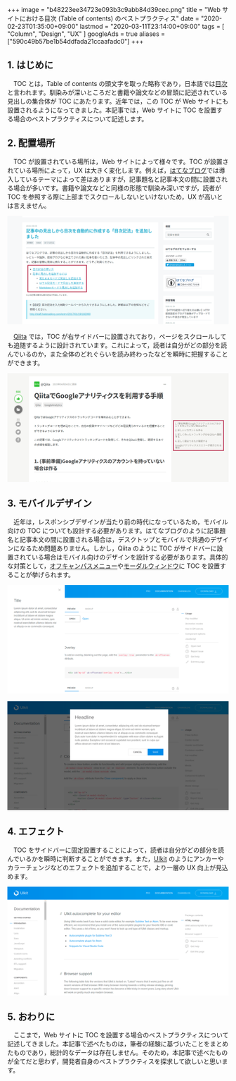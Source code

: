 +++
image = "b48223ee34723e093b3c9abb84d39cec.png"
title = "Web サイトにおける目次 (Table of contents) のベストプラクティス"
date = "2020-02-23T01:35:00+09:00"
lastmod = "2020-03-11T23:14:00+09:00"
tags = [ "Column", "Design", "UX" ]
googleAds = true
aliases = ["590c49b57be1b54ddfada21ccaafadc0"]
+++

## 1. はじめに

　TOC とは，Table of contents の頭文字を取った略称であり，日本語では[目次](https://www.wikiwand.com/ja/%E7%9B%AE%E6%AC%A1)と言われます。馴染みが深いところだと書籍や論文などの冒頭に記述されている見出しの集合体が TOC にあたります。近年では，この TOC が Web サイトにも設置されるようになってきました。本記事では，Web サイトに TOC を設置する場合のベストプラクティスについて記述します。

## 2. 配置場所

　TOC が設置されている場所は，Web サイトによって様々です。TOC が設置されている場所によって，UX は大きく変化します。例えば，[はてなブログ](https://hatenablog.com/)では導入しているテーマによって差はありますが，記事題名と記事本文の間に設置される場合が多いです。書籍や論文などと同様の形態で馴染み深いですが，読者が TOC を参照する際に上部までスクロールしないといけないため，UX が高いとは言えません。

![](177f6f8bc6d9bb4e483c7c99a519771d.png)

　[Qiita](https://qiita.com/) では，TOC が右サイドバーに設置されており，ページをスクロールしても追随するように設計されています。これによって，読者は自分がどの部分を読んでいるのか，また全体のどれぐらいを読み終わったなどを瞬時に把握することができます。

![](4bb25abab457c89bad47ad64f35e7a49.png)

## 3. モバイルデザイン

　近年は，レスポンシブデザインが当たり前の時代になっているため，モバイル向けの TOC についても設計する必要があります。はてなブログのように記事題名と記事本文の間に設置される場合は，デスクトップとモバイルで共通のデザインになるため問題ありません。しかし，Qiita のように TOC がサイドバーに設置されている場合はモバイル向けのデザインを設計する必要があります。具体的な対策として，[オフキャンパスメニュー](https://getuikit.com/docs/offcanvas)や[モーダルウィンドウ](https://getuikit.com/docs/modal)に TOC を設置することが挙げられます。

![](7438dbb8a59211e721ee6472b4e209ee.png)

![](1faab6285545c212ab9efc4bed703ebb.png)

## 4. エフェクト

　TOC をサイドバーに固定設置することによって，読者は自分がどの部分を読んでいるかを瞬時に判断することができます。また，[UIkit](https://getuikit.com/docs/introduction) のようにアンカーやカラーチェンジなどのエフェクトを追加することで，より一層の UX 向上が見込めます。

![](40bcba9200ac433353922d1f3cab57a7.png)

## 5. おわりに

　ここまで，Web サイトに TOC を設置する場合のベストプラクティスについて記述してきました。本記事で述べたものは，筆者の経験に基づいたことをまとめたものであり，総計的なデータは存在しません。そのため，本記事で述べたものが全てだと思わず，開発者自身のベストプラクティスを探求して欲しいと思います。